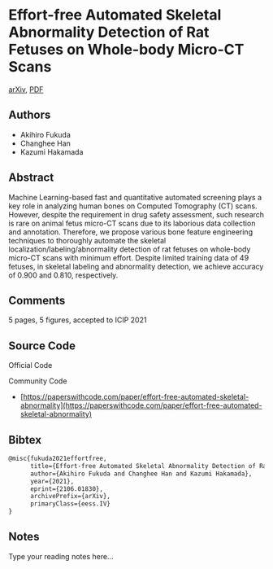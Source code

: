 
# Effort-free Automated Skeletal Abnormality Detection of Rat Fetuses on Whole-body Micro-CT Scans

[arXiv](https://arxiv.org/abs/2106.01830), [PDF](https://arxiv.org/pdf/2106.01830.pdf)

## Authors

- Akihiro Fukuda
- Changhee Han
- Kazumi Hakamada

## Abstract

Machine Learning-based fast and quantitative automated screening plays a key role in analyzing human bones on Computed Tomography (CT) scans. However, despite the requirement in drug safety assessment, such research is rare on animal fetus micro-CT scans due to its laborious data collection and annotation. Therefore, we propose various bone feature engineering techniques to thoroughly automate the skeletal localization/labeling/abnormality detection of rat fetuses on whole-body micro-CT scans with minimum effort. Despite limited training data of 49 fetuses, in skeletal labeling and abnormality detection, we achieve accuracy of 0.900 and 0.810, respectively.

## Comments

5 pages, 5 figures, accepted to ICIP 2021

## Source Code

Official Code



Community Code

- [https://paperswithcode.com/paper/effort-free-automated-skeletal-abnormality](https://paperswithcode.com/paper/effort-free-automated-skeletal-abnormality)

## Bibtex

```tex
@misc{fukuda2021effortfree,
      title={Effort-free Automated Skeletal Abnormality Detection of Rat Fetuses on Whole-body Micro-CT Scans}, 
      author={Akihiro Fukuda and Changhee Han and Kazumi Hakamada},
      year={2021},
      eprint={2106.01830},
      archivePrefix={arXiv},
      primaryClass={eess.IV}
}
```

## Notes

Type your reading notes here...

